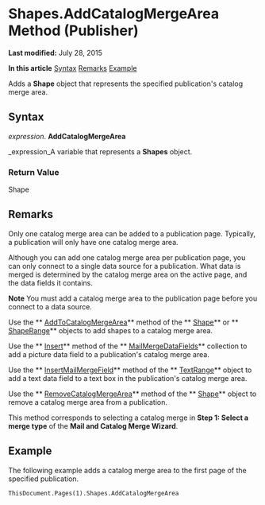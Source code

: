 
# Shapes.AddCatalogMergeArea Method (Publisher)

 **Last modified:** July 28, 2015

 **In this article**
 [Syntax](#sectionSection0)
 [Remarks](#sectionSection1)
 [Example](#sectionSection2)


Adds a  **Shape** object that represents the specified publication's catalog merge area.


## Syntax
<a name="sectionSection0"> </a>

 _expression_. **AddCatalogMergeArea**

 _expression_A variable that represents a  **Shapes** object.


### Return Value

Shape


## Remarks
<a name="sectionSection1"> </a>

Only one catalog merge area can be added to a publication page. Typically, a publication will only have one catalog merge area.

Although you can add one catalog merge area per publication page, you can only connect to a single data source for a publication. What data is merged is determined by the catalog merge area on the active page, and the data fields it contains.


 **Note**  You must add a catalog merge area to the publication page before you connect to a data source.

Use the  ** [AddToCatalogMergeArea](4178d286-045f-a7b6-86b6-710bed10e824.md)** method of the ** [Shape](666cb7f0-62a8-f419-9838-007ef29506ee.md)** or ** [ShapeRange](c85967c9-af43-747d-7e0b-64ddc22c84be.md)** objects to add shapes to a catalog merge area.

Use the  ** [Insert](54482cda-d0d3-c799-7e7f-b25835a8bd6f.md)** method of the ** [MailMergeDataFields](44ae8a3c-b8a8-fc57-9d02-d71dcffc21ef.md)** collection to add a picture data field to a publication's catalog merge area.

Use the  ** [InsertMailMergeField](97bce07d-b831-3ad6-2436-f85590c3bcd8.md)** method of the ** [TextRange](566f240b-d2a6-8cb3-9eb7-68328d6c28bd.md)** object to add a text data field to a text box in the publication's catalog merge area.

Use the  ** [RemoveCatalogMergeArea](addff960-562e-b8e8-ec56-ddcf2b9ccaa7.md)** method of the ** [Shape](666cb7f0-62a8-f419-9838-007ef29506ee.md)** object to remove a catalog merge area from a publication.

This method corresponds to selecting a catalog merge in  **Step 1: Select a merge type** of the **Mail and Catalog Merge Wizard**.


## Example
<a name="sectionSection2"> </a>

The following example adds a catalog merge area to the first page of the specified publication.


```
ThisDocument.Pages(1).Shapes.AddCatalogMergeArea
```

